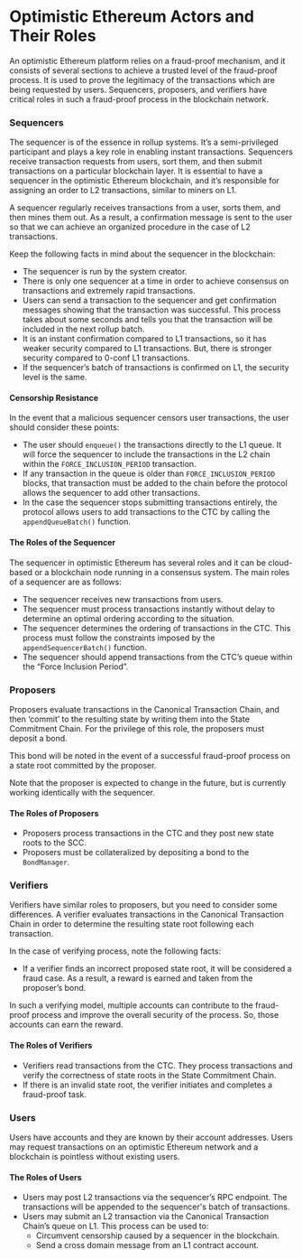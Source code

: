 # Optimistic Ethereum Actors and Their Roles

An optimistic Ethereum platform relies on a fraud-proof mechanism, and it consists of several sections to achieve a trusted level of the fraud-proof process. It is used to prove the legitimacy of the transactions which are being requested by users. Sequencers, proposers, and verifiers have critical roles in such a fraud-proof process in the blockchain network.

### Sequencers <a href="#_aeub78l1wymw" id="_aeub78l1wymw"></a>

The sequencer is of the essence in rollup systems. It’s a semi-privileged participant and plays a key role in enabling instant transactions. Sequencers receive transaction requests from users, sort them, and then submit transactions on a particular blockchain layer. It is essential to have a sequencer in the optimistic Ethereum blockchain, and it’s responsible for assigning an order to L2 transactions, similar to miners on L1.

A sequencer regularly receives transactions from a user, sorts them, and then mines them out. As a result, a confirmation message is sent to the user so that we can achieve an organized procedure in the case of L2 transactions.

Keep the following facts in mind about the sequencer in the blockchain:

* The sequencer is run by the system creator.
* There is only one sequencer at a time in order to achieve consensus on transactions and extremely rapid transactions.
* Users can send a transaction to the sequencer and get confirmation messages showing that the transaction was successful. This process takes about some seconds and tells you that the transaction will be included in the next rollup batch.
* It is an instant confirmation compared to L1 transactions, so it has weaker security compared to L1 transactions. But, there is stronger security compared to 0-conf L1 transactions.
* If the sequencer’s batch of transactions is confirmed on L1, the security level is the same.

#### Censorship Resistance <a href="#_ghu8ovyvfk87" id="_ghu8ovyvfk87"></a>

In the event that a malicious sequencer censors user transactions, the user should consider these points:

* The user should `enqueue()` the transactions directly to the L1 queue. It will force the sequencer to include the transactions in the L2 chain within the `FORCE_INCLUSION_PERIOD` transaction.
* If any transaction in the queue is older than `FORCE_INCLUSION_PERIOD` blocks, that transaction must be added to the chain before the protocol allows the sequencer to add other transactions.
* In the case the sequencer stops submitting transactions entirely, the protocol allows users to add transactions to the CTC by calling the `appendQueueBatch()` function.

#### The Roles of the Sequencer <a href="#_3ngifo5kqmwh" id="_3ngifo5kqmwh"></a>

The sequencer in optimistic Ethereum has several roles and it can be cloud-based or a blockchain node running in a consensus system. The main roles of a sequencer are as follows:

* The sequencer receives new transactions from users.
* The sequencer must process transactions instantly without delay to determine an optimal ordering according to the situation.
* The sequencer determines the ordering of transactions in the CTC. This process must follow the constraints imposed by the `appendSequencerBatch()` function.
* The sequencer should append transactions from the CTC’s queue within the “Force Inclusion Period”.

### Proposers <a href="#_vy12geso1s6z" id="_vy12geso1s6z"></a>

Proposers evaluate transactions in the Canonical Transaction Chain, and then ‘commit’ to the resulting state by writing them into the State Commitment Chain. For the privilege of this role, the proposers must deposit a bond.

This bond will be noted in the event of a successful fraud-proof process on a state root committed by the proposer.

Note that the proposer is expected to change in the future, but is currently working identically with the sequencer.

#### The Roles of Proposers <a href="#_6bvbiget4n5j" id="_6bvbiget4n5j"></a>

* Proposers process transactions in the CTC and they post new state roots to the SCC.
* Proposers must be collateralized by depositing a bond to the `BondManager`.

### Verifiers <a href="#_n2c0jl1dy834" id="_n2c0jl1dy834"></a>

Verifiers have similar roles to proposers, but you need to consider some differences. A verifier evaluates transactions in the Canonical Transaction Chain in order to determine the resulting state root following each transaction.

In the case of verifying process, note the following facts:

* If a verifier finds an incorrect proposed state root, it will be considered a fraud case. As a result, a reward is earned and taken from the proposer’s bond.

In such a verifying model, multiple accounts can contribute to the fraud-proof process and improve the overall security of the process. So, those accounts can earn the reward.

#### The Roles of Verifiers <a href="#_iekai0smtfql" id="_iekai0smtfql"></a>

* Verifiers read transactions from the CTC. They process transactions and verify the correctness of state roots in the State Commitment Chain.
* If there is an invalid state root, the verifier initiates and completes a fraud-proof task.

### Users <a href="#_vje6pmq5b2gj" id="_vje6pmq5b2gj"></a>

Users have accounts and they are known by their account addresses. Users may request transactions on an optimistic Ethereum network and a blockchain is pointless without existing users.

#### The Roles of Users <a href="#_u7tvipw97zxi" id="_u7tvipw97zxi"></a>

* Users may post L2 transactions via the sequencer’s RPC endpoint. The transactions will be appended to the sequencer's batch of transactions.
* Users may submit an L2 transaction via the Canonical Transaction Chain’s queue on L1. This process can be used to:
  * Circumvent censorship caused by a sequencer in the blockchain.
  * Send a cross domain message from an L1 contract account.
